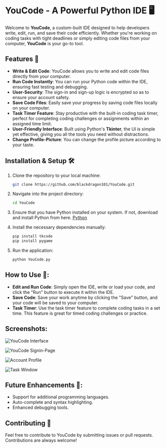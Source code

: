 # YouCode - A Powerful Python IDE 🖥️
  
Welcome to **YouCode**, a custom-built IDE designed to help developers write, edit, run, and save their code efficiently. Whether you're working on coding tasks
with tight deadlines or simply editing code files from your computer, **YouCode** is your go-to tool.

## Features 🚀

- **Write & Edit Code**: YouCode allows you to write and edit code files directly from your computer.
- **Run Code Instantly**: You can run your Python code within the IDE, ensuring fast testing and debugging.
- **User-Security**: The sign-in and sign-up logic is encrypted so as to ensure your account safety. 
- **Save Code Files**: Easily save your progress by saving code files locally on your computer.
- **Task Timer Feature**: Stay productive with the built-in coding task timer, perfect for completing coding challenges or assignments within an assigned time limit.
- **User-Friendly Interface**: Built using Python's **Tkinter**, the UI is simple yet effective, giving you all the tools you need without distractions.
- **Change Profile-Picture**: You can change the profile picture according to your taste.

## Installation & Setup 🛠️

1. Clone the repository to your local machine:
   ```bash
   git clone https://github.com/blackdragon101/YouCode.git
   
2. Navigate into the project directory:
   ```bash
   cd YouCode
   
3. Ensure that you have Python installed on your system. If not, download and install Python from here.
   [Python](https://www.python.org/downloads/)
   
4. Install the necessary dependencies manually:
   ```bash
   pip install tkcode
   pip install pygame
   
5. Run the application:
    ```bash
   python YouCode.py

## How to Use 📝:

- **Edit and Run Code**: Simply open the IDE, write or load your code, and click the "Run" button to execute it within the IDE.
- **Save Code**: Save your work anytime by clicking the "Save" button, and your code will be saved to your computer.
- **Task Timer**: Use the task timer feature to complete coding tasks in a set time. This feature is great for timed coding challenges or practice.

## Screenshots:

![YouCode Interface](https://github.com/user-attachments/assets/e8f2b684-6d8e-4041-a505-0836de27e929)

![YouCode Signin-Page](https://github.com/user-attachments/assets/758f678d-909c-4e67-b320-b11a5ae69da0)

![Account Profile](https://github.com/user-attachments/assets/8327f5b2-1ee5-46b3-adf1-2a549e02f64a)

![Task Window](https://github.com/user-attachments/assets/fc68ecd6-095a-4ef6-a86f-73433739e34f)

## Future Enhancements 🔧:

- Support for additional programming languages.
- Auto-complete and syntax highlighting.
- Enhanced debugging tools.

  
## Contributing 🤝

Feel free to contribute to YouCode by submitting issues or pull requests. Contributions are always welcome!

